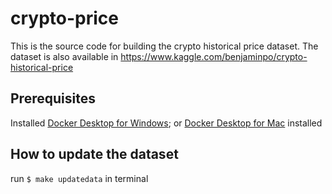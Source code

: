 # crypto-price

This is the source code for building the crypto historical price dataset. The dataset is also available in https://www.kaggle.com/benjaminpo/crypto-historical-price

## Prerequisites
Installed [Docker Desktop for Windows](https://hub.docker.com/editions/community/docker-ce-desktop-windows/); or
[Docker Desktop for Mac](https://hub.docker.com/editions/community/docker-ce-desktop-windows/) installed

## How to update the dataset
run `$ make updatedata` in terminal
